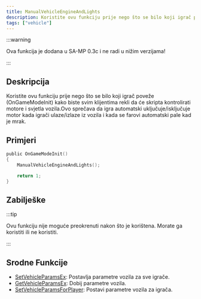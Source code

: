```yaml
---
title: ManualVehicleEngineAndLights
description: Koristite ovu funkciju prije nego što se bilo koji igrač poveže (OnGameModeInit) kako biste svim klijentima rekli da će skripta kontrolirati motore i svjetla vozila.
tags: ["vehicle"]
---
```


:::warning

Ova funkcija je dodana u SA-MP 0.3c i ne radi u nižim verzijama!

:::

## Deskripcija

Koristite ovu funkciju prije nego što se bilo koji igrač poveže (OnGameModeInit) kako biste svim klijentima rekli da će skripta kontrolirati motore i svjetla vozila.Ovo sprečava da igra automatski uključuje/isključuje motor kada igrači ulaze/izlaze iz vozila i kada se farovi automatski pale kad je mrak.

## Primjeri

```c
public OnGameModeInit()
{
    ManualVehicleEngineAndLights();

    return 1;
}
```

## Zabilješke

:::tip

Ovu funkciju nije moguće preokrenuti nakon što je korištena. Morate ga koristiti ili ne koristiti.

:::

## Srodne Funkcije

- [SetVehicleParamsEx](SetVehicleParamsEx): Postavlja parametre vozila za sve igrače.
- [GetVehicleParamsEx](GetVehicleParamsEx): Dobij parametre vozila.
- [SetVehicleParamsForPlayer](SetVehicleParamsForPlayer): Postavi parametre vozila za igrača.

